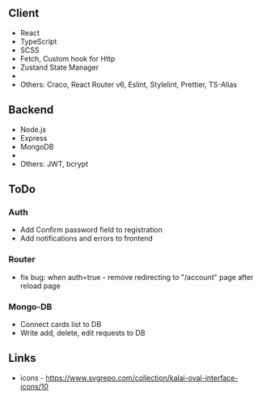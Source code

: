 ## Client
- React
- TypeScript 
- SCSS 
- Fetch, Custom hook for Http
- Zustand State Manager
- 
- Others: Craco, React Router v6, Eslint, Stylelint, Prettier, TS-Alias


## Backend
- Node.js
- Express
- MongoDB
- 
- Others: JWT, bcrypt


## ToDo
### Auth
- Add Confirm password field to registration
- Add notifications and errors to frontend

### Router
- fix bug: when auth=true - remove redirecting to "/account" page after reload page

### Mongo-DB
- Connect cards list to DB
- Write add, delete, edit requests to DB

## Links
- icons - https://www.svgrepo.com/collection/kalai-oval-interface-icons/10